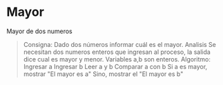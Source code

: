 # Mayor
Mayor de dos numeros
>Consigna: 
  Dado dos números informar cuál es el mayor.
>Analisis
  Se necesitan dos numeros enteros que ingresan al proceso, la salida dice cual es mayor y menor.
>Variables
  a,b son enteros.
>Algoritmo:
  Ingresar a
  Ingresar b
  Leer a y b
  Comparar a con b
  Si a es mayor, mostrar "El mayor es a"
  Sino, mostrar el "El mayor es b"
